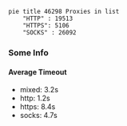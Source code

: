 
```mermaid
pie title 46298 Proxies in list
    "HTTP" : 19513
    "HTTPS": 5106
    "SOCKS" : 26092
```

### Some Info
#### Average Timeout

- mixed: 3.2s
- http: 1.2s
- https: 8.4s
- socks: 4.7s